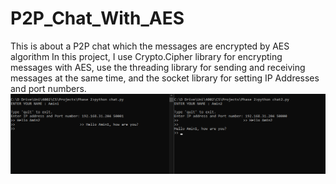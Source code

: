 # P2P_Chat_With_AES
This is about a P2P chat which the messages are encrypted by AES algorithm
In this project, I use Crypto.Cipher library for encrypting messages with AES, use the threading library for sending and receiving messages at the same time, and the socket library for setting IP Addresses and port numbers.
![screen-shot](output.png)